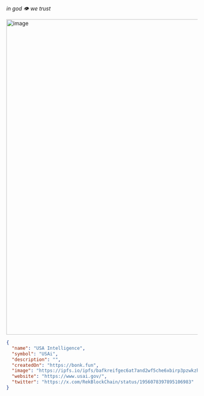 *in god 👁️ we trust*

<img width="972" height="832" alt="image" src="https://github.com/user-attachments/assets/12fb2905-44ba-4ebd-af8e-519ab0057dd6" />

```json
{
  "name": "USA Intelligence",
  "symbol": "USAi",
  "description": "",
  "createdOn": "https://bonk.fun",
  "image": "https://ipfs.io/ipfs/bafkreifgec6at7and2wf5che6xbirp3pzwkzh5lvlppo4w7wwr6yy7qtgm",
  "website": "https://www.usai.gov/",
  "twitter": "https://x.com/RekBlockChain/status/1956078397895106983"
}
```

